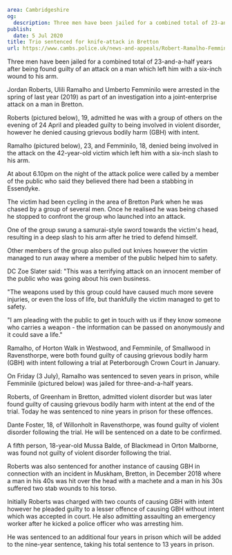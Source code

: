 ```yaml
area: Cambridgeshire
og:
  description: Three men have been jailed for a combined total of 23-and-a-half years after being found guilty of an attack on a man in Bretton.
publish:
  date: 5 Jul 2020
title: Trio sentenced for knife-attack in Bretton
url: https://www.cambs.police.uk/news-and-appeals/Robert-Ramalho-Femminilo-sentencing
```

Three men have been jailed for a combined total of 23-and-a-half years after being found guilty of an attack on a man which left him with a six-inch wound to his arm.

Jordan Roberts, Ulili Ramalho and Umberto Femminilo were arrested in the spring of last year (2019) as part of an investigation into a joint-enterprise attack on a man in Bretton.

Roberts (pictured below), 19, admitted he was with a group of others on the evening of 24 April and pleaded guilty to being involved in violent disorder, however he denied causing grievous bodily harm (GBH) with intent.

Ramalho (pictured below), 23, and Femminilo, 18, denied being involved in the attack on the 42-year-old victim which left him with a six-inch slash to his arm.

At about 6.10pm on the night of the attack police were called by a member of the public who said they believed there had been a stabbing in Essendyke.

The victim had been cycling in the area of Bretton Park when he was chased by a group of several men. Once he realised he was being chased he stopped to confront the group who launched into an attack.

One of the group swung a samurai-style sword towards the victim's head, resulting in a deep slash to his arm after he tried to defend himself.

Other members of the group also pulled out knives however the victim managed to run away where a member of the public helped him to safety.

DC Zoe Slater said: "This was a terrifying attack on an innocent member of the public who was going about his own business.

"The weapons used by this group could have caused much more severe injuries, or even the loss of life, but thankfully the victim managed to get to safety.

"I am pleading with the public to get in touch with us if they know someone who carries a weapon - the information can be passed on anonymously and it could save a life."

Ramalho, of Horton Walk in Westwood, and Femminile, of Smallwood in Ravensthorpe, were both found guilty of causing grievous bodily harm (GBH) with intent following a trial at Peterborough Crown Court in January.

On Friday (3 July), Ramalho was sentenced to seven years in prison, while Femminile (pictured below) was jailed for three-and-a-half years.

Roberts, of Greenham in Bretton, admitted violent disorder but was later found guilty of causing grievous bodily harm with intent at the end of the trial. Today he was sentenced to nine years in prison for these offences.

Dante Foster, 18, of Willonholt in Ravensthorpe, was found guilty of violent disorder following the trial. He will be sentenced on a date to be confirmed.

A fifth person, 18-year-old Mussa Balde, of Blackmead in Orton Malborne, was found not guilty of violent disorder following the trial.

Roberts was also sentenced for another instance of causing GBH in connection with an incident in Muskham, Bretton, in December 2018 where a man in his 40s was hit over the head with a machete and a man in his 30s suffered two stab wounds to his torso.

Initially Roberts was charged with two counts of causing GBH with intent however he pleaded guilty to a lesser offence of causing GBH without intent which was accepted in court. He also admitting assaulting an emergency worker after he kicked a police officer who was arresting him.

He was sentenced to an additional four years in prison which will be added to the nine-year sentence, taking his total sentence to 13 years in prison.
